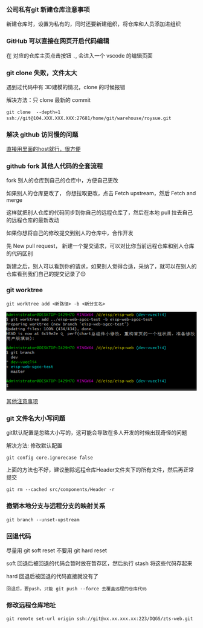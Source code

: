 ### 公司私有git 新建仓库注意事项

新建仓库时，设置为私有的，同时还要新建组织，将仓库和人员添加进组织

### GitHub 可以直接在网页开启代码编辑

在 对应的仓库主页点击按钮 `.`, 会进入一个 vscode 的编辑页面

### git clone 失败，文件太大

遇到过代码中有 3D建模的情况，clone 的时候报错

解决方法：只 clone 最新的 commit 
```
git clone  --depth=1 ssh://git@104.XXX.XXX.XXX:27681/home/git/warehouse/roysue.git
```

### 解决 github 访问慢的问题
[直接用里面的host就行，很方便](https://github.com/521xueweihan/GitHub520)

### github fork 其他人代码的全套流程

fork 别人的仓库到自己的仓库中，方便自己更改

如果别人的仓库更改了， 你想拉取更改，点击 Fetch upstream，然后 Fetch and merge

这样就把别人仓库的代码同步到你自己的远程仓库了，然后在本地 pull 拉去自己的远程仓库的最新改动

如果你想将自己的修改提交到别人的仓库中，合作开发

先 New pull request， 新建一个提交请求，可以对比你当前远程仓库和别人仓库的代码区别

新建之后，别人可以看到你的请求，如果别人觉得合适，采纳了，就可以在别人的仓库看到我们自己的提交记录了😊

### git worktree
```
git worktree add <新路径> -b <新分支名>
```
![](../../images/worktree.png)

[其他注意事项](https://www.cnblogs.com/jasongrass/p/11178079.html)


### git 文件名大小写问题
git默认配置是忽略大小写的，这可能会导致在多人开发的时候出现奇怪的问题

解决方法: 修改默认配置
```
git config core.ignorecase false
```

上面的方法也不好，建议删除远程仓库Header文件夹下的所有文件，然后再正常提交
```
git rm --cached src/components/Header -r
```

### 撤销本地分支与远程分支的映射关系
```
git branch --unset-upstream
```

### 回退代码
尽量用 git soft reset 不要用 git hard reset

soft 回退后被回退的代码会暂时放在暂存区，然后执行 stash 将这些代码存起来

hard 回退后被回退的代码直接就没有了

`回退后，要push，只能 git push --force 去覆盖远程的仓库代码`

### 修改远程仓库地址
```
git remote set-url origin ssh://git@xx.xx.xxx.xx:223/DQGS/zts-web.git
```